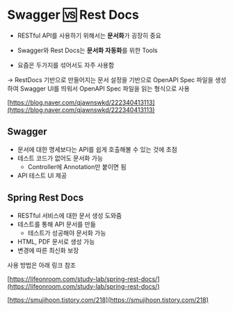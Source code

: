 # Swagger 🆚 Rest Docs

- RESTful API를 사용하기 위해서는 **문서화**가 굉장히 중요
- Swagger와 Rest Docs는 **문서화 자동화**를 위한 Tools

- 요즘은 두가지를 섞어서도 자주 사용함

→ RestDocs 기반으로 만들어지는 문서 설정을 기반으로 OpenAPI Spec 파일을 생성하여 Swagger UI를 띄워서 OpenAPI Spec 파일을 읽는 형식으로 사용

[https://blog.naver.com/qjawnswkd/222340413113](https://blog.naver.com/qjawnswkd/222340413113)

## Swagger

- 문서에 대한 명세보다는 API를 쉽게 호출해볼 수 있는 것에 초점
- 테스트 코드가 없어도 문서화 가능
    - Controller에 Annotation만 붙이면 됨
- API 테스트 UI 제공

## Spring Rest Docs

- RESTful 서비스에 대한 문서 생성 도와줌
- 테스트를 통해 API 문서를 만듦
    - 테스트가 성공해야 문서화 가능
- HTML, PDF 문서로 생성 가능
- 변경에 따른 최신화 보장

사용 방법은 아래 링크 참조

[https://lifeonroom.com/study-lab/spring-rest-docs/](https://lifeonroom.com/study-lab/spring-rest-docs/)

[https://smujihoon.tistory.com/218](https://smujihoon.tistory.com/218)